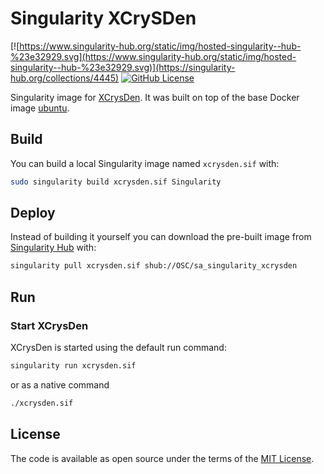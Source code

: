 # Singularity XCrySDen

[![https://www.singularity-hub.org/static/img/hosted-singularity--hub-%23e32929.svg](https://www.singularity-hub.org/static/img/hosted-singularity--hub-%23e32929.svg)](https://singularity-hub.org/collections/4445)
[![GitHub License](https://img.shields.io/badge/license-MIT-green.svg)](https://opensource.org/licenses/MIT)

Singularity image for [XCrysDen](http://www.xcrysden.org/Download.html). It was built on top of the base Docker image [ubuntu](https://hub.docker.com/_/ubuntu).

## Build

You can build a local Singularity image named `xcrysden.sif` with:

```sh
sudo singularity build xcrysden.sif Singularity
```

## Deploy

Instead of building it yourself you can download the pre-built image from [Singularity Hub](https://www.singularity-hub.org) with:

```sh
singularity pull xcrysden.sif shub://OSC/sa_singularity_xcrysden
```

## Run

### Start XCrysDen
XCrysDen is started using the default run command:
```sh
singularity run xcrysden.sif
```
or as a native command
```sh
./xcrysden.sif
```


## License

The code is available as open source under the terms of the [MIT License](http://opensource.org/licenses/MIT).
